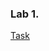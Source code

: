 ### Lab 1.

[Task](https://docs.google.com/document/d/16DYMp_wMrHheUPeT637jDHJzwtc9W1oZLQqYS5a5sms/edit)